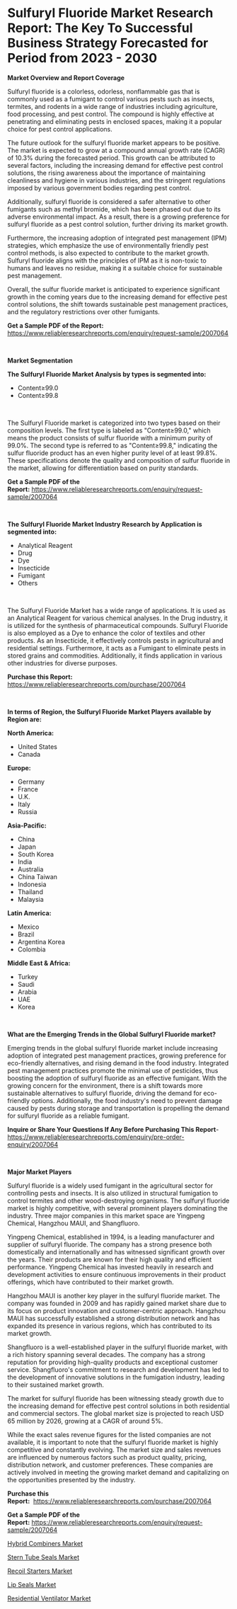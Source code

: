 <p><h1>Sulfuryl Fluoride Market Research Report: The Key To Successful Business Strategy Forecasted for Period from 2023 - 2030</h1></p><p><strong>Market Overview and Report Coverage</strong></p>
<p><p>Sulfuryl fluoride is a colorless, odorless, nonflammable gas that is commonly used as a fumigant to control various pests such as insects, termites, and rodents in a wide range of industries including agriculture, food processing, and pest control. The compound is highly effective at penetrating and eliminating pests in enclosed spaces, making it a popular choice for pest control applications.</p><p>The future outlook for the sulfuryl fluoride market appears to be positive. The market is expected to grow at a compound annual growth rate (CAGR) of 10.3% during the forecasted period. This growth can be attributed to several factors, including the increasing demand for effective pest control solutions, the rising awareness about the importance of maintaining cleanliness and hygiene in various industries, and the stringent regulations imposed by various government bodies regarding pest control.</p><p>Additionally, sulfuryl fluoride is considered a safer alternative to other fumigants such as methyl bromide, which has been phased out due to its adverse environmental impact. As a result, there is a growing preference for sulfuryl fluoride as a pest control solution, further driving its market growth.</p><p>Furthermore, the increasing adoption of integrated pest management (IPM) strategies, which emphasize the use of environmentally friendly pest control methods, is also expected to contribute to the market growth. Sulfuryl fluoride aligns with the principles of IPM as it is non-toxic to humans and leaves no residue, making it a suitable choice for sustainable pest management.</p><p>Overall, the sulfur fluoride market is anticipated to experience significant growth in the coming years due to the increasing demand for effective pest control solutions, the shift towards sustainable pest management practices, and the regulatory restrictions over other fumigants.</p></p>
<p><strong>Get a Sample PDF of the Report:</strong> <a href="https://www.reliableresearchreports.com/enquiry/request-sample/2007064">https://www.reliableresearchreports.com/enquiry/request-sample/2007064</a></p>
<p>&nbsp;</p>
<p><strong>Market Segmentation</strong></p>
<p><strong>The Sulfuryl Fluoride Market Analysis by types is segmented into:</strong></p>
<p><ul><li>Content≥99.0</li><li>Content≥99.8</li></ul></p>
<p>&nbsp;</p>
<p><p>The Sulfuryl Fluoride market is categorized into two types based on their composition levels. The first type is labeled as "Content≥99.0," which means the product consists of sulfur fluoride with a minimum purity of 99.0%. The second type is referred to as "Content≥99.8," indicating the sulfur fluoride product has an even higher purity level of at least 99.8%. These specifications denote the quality and composition of sulfur fluoride in the market, allowing for differentiation based on purity standards.</p></p>
<p><strong>Get a Sample PDF of the Report:</strong>&nbsp;<a href="https://www.reliableresearchreports.com/enquiry/request-sample/2007064">https://www.reliableresearchreports.com/enquiry/request-sample/2007064</a></p>
<p>&nbsp;</p>
<p><strong>The Sulfuryl Fluoride Market Industry Research by Application is segmented into:</strong></p>
<p><ul><li>Analytical Reagent</li><li>Drug</li><li>Dye</li><li>Insecticide</li><li>Fumigant</li><li>Others</li></ul></p>
<p>&nbsp;</p>
<p><p>The Sulfuryl Fluoride Market has a wide range of applications. It is used as an Analytical Reagent for various chemical analyses. In the Drug industry, it is utilized for the synthesis of pharmaceutical compounds. Sulfuryl Fluoride is also employed as a Dye to enhance the color of textiles and other products. As an Insecticide, it effectively controls pests in agricultural and residential settings. Furthermore, it acts as a Fumigant to eliminate pests in stored grains and commodities. Additionally, it finds application in various other industries for diverse purposes.</p></p>
<p><strong>Purchase this Report:</strong>&nbsp; <a href="https://www.reliableresearchreports.com/purchase/2007064">https://www.reliableresearchreports.com/purchase/2007064</a></p>
<p>&nbsp;</p>
<p><strong>In terms of Region, the Sulfuryl Fluoride Market Players available by Region are:</strong></p>
<p>
    <p> <strong> North America: </strong>
        <ul>
            <li>United States</li>
            <li>Canada</li>
        </ul>
        </p> 
    <p> <strong> Europe: </strong>
        <ul>
            <li>Germany</li>
            <li>France</li>
            <li>U.K.</li>
            <li>Italy</li>
            <li>Russia</li>
        </ul>
        </p> 
    <p> <strong> Asia-Pacific: </strong>
        <ul>
            <li>China</li>
            <li>Japan</li>
            <li>South Korea</li>
            <li>India</li>
            <li>Australia</li>
            <li>China Taiwan</li>
            <li>Indonesia</li>
            <li>Thailand</li>
            <li>Malaysia</li>
        </ul>
        </p> 
    <p> <strong> Latin America: </strong>
        <ul>
            <li>Mexico</li>
            <li>Brazil</li>
            <li>Argentina Korea</li>
            <li>Colombia</li>
        </ul>
        </p> 
    <p> <strong> Middle East & Africa: </strong>
        <ul>
            <li>Turkey</li>
            <li>Saudi</li>
            <li>Arabia</li>
            <li>UAE</li>
            <li>Korea</li>
        </ul>
    </p>
    </p>
<p>&nbsp;</p>
<p><strong>What are the Emerging Trends in the Global Sulfuryl Fluoride market?</strong></p>
<p><p>Emerging trends in the global sulfuryl fluoride market include increasing adoption of integrated pest management practices, growing preference for eco-friendly alternatives, and rising demand in the food industry. Integrated pest management practices promote the minimal use of pesticides, thus boosting the adoption of sulfuryl fluoride as an effective fumigant. With the growing concern for the environment, there is a shift towards more sustainable alternatives to sulfuryl fluoride, driving the demand for eco-friendly options. Additionally, the food industry's need to prevent damage caused by pests during storage and transportation is propelling the demand for sulfuryl fluoride as a reliable fumigant.</p></p>
<p><strong>Inquire or Share Your Questions If Any Before Purchasing This Report</strong>- <a href="https://www.reliableresearchreports.com/enquiry/pre-order-enquiry/2007064">https://www.reliableresearchreports.com/enquiry/pre-order-enquiry/2007064</a></p>
<p>&nbsp;</p>
<p><strong>Major Market Players</strong></p>
<p><p>Sulfuryl fluoride is a widely used fumigant in the agricultural sector for controlling pests and insects. It is also utilized in structural fumigation to control termites and other wood-destroying organisms. The sulfuryl fluoride market is highly competitive, with several prominent players dominating the industry. Three major companies in this market space are Yingpeng Chemical, Hangzhou MAUI, and Shangfluoro.</p><p>Yingpeng Chemical, established in 1994, is a leading manufacturer and supplier of sulfuryl fluoride. The company has a strong presence both domestically and internationally and has witnessed significant growth over the years. Their products are known for their high quality and efficient performance. Yingpeng Chemical has invested heavily in research and development activities to ensure continuous improvements in their product offerings, which have contributed to their market growth.</p><p>Hangzhou MAUI is another key player in the sulfuryl fluoride market. The company was founded in 2009 and has rapidly gained market share due to its focus on product innovation and customer-centric approach. Hangzhou MAUI has successfully established a strong distribution network and has expanded its presence in various regions, which has contributed to its market growth.</p><p>Shangfluoro is a well-established player in the sulfuryl fluoride market, with a rich history spanning several decades. The company has a strong reputation for providing high-quality products and exceptional customer service. Shangfluoro's commitment to research and development has led to the development of innovative solutions in the fumigation industry, leading to their sustained market growth.</p><p>The market for sulfuryl fluoride has been witnessing steady growth due to the increasing demand for effective pest control solutions in both residential and commercial sectors. The global market size is projected to reach USD 65 million by 2026, growing at a CAGR of around 5%.</p><p>While the exact sales revenue figures for the listed companies are not available, it is important to note that the sulfuryl fluoride market is highly competitive and constantly evolving. The market size and sales revenues are influenced by numerous factors such as product quality, pricing, distribution network, and customer preferences. These companies are actively involved in meeting the growing market demand and capitalizing on the opportunities presented by the industry.</p></p>
<p><strong>Purchase this Report:</strong>&nbsp;&nbsp;<a href="https://www.reliableresearchreports.com/purchase/2007064">https://www.reliableresearchreports.com/purchase/2007064</a></p>
<p></p>
<p><strong>Get a Sample PDF of the Report:</strong>&nbsp;<a href="https://www.reliableresearchreports.com/enquiry/request-sample/2007064">https://www.reliableresearchreports.com/enquiry/request-sample/2007064</a></p>
<p><p><a href="https://medium.com/@tobyyundt2023/hybrid-combiners-market-comprehensive-assessment-by-type-application-and-geography-ceec90f7bc58">Hybrid Combiners Market</a></p><p><a href="https://medium.com/@altcoinartist/stern-tube-seals-market-analysis-and-sze-forecasted-for-period-from-2023-to-2030-b05ea81ec81c">Stern Tube Seals Market</a></p><p><a href="https://medium.com/@miningmaster/recoil-starters-market-analysis-and-sze-forecasted-for-period-from-2023-to-2030-331cfc721fcb">Recoil Starters Market</a></p><p><a href="https://medium.com/@blockchainbaron55/lip-seals-market-size-cagr-trends-2024-2030-42de22f2fcb4">Lip Seals Market</a></p><p><a href="https://medium.com/@digitaldiviner12/residential-ventilator-market-size-reveals-the-best-marketing-channels-in-global-industry-f5b83d46a798">Residential Ventilator Market</a></p></p>